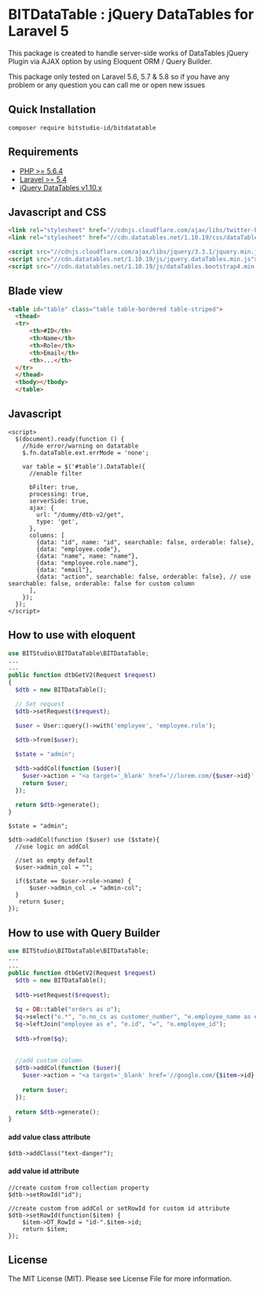 # BITDataTable : jQuery DataTables for Laravel 5

This package is created to handle server-side works of DataTables jQuery Plugin via AJAX option by using Eloquent ORM / Query Builder.

This package only tested on Laravel 5.6, 5.7 & 5.8 so if you have any problem or any question you can call me or open new issues

## Quick Installation
```
composer require bitstudio-id/bitdatatable
```

## Requirements
- [PHP >= 5.6.4](http://php.net/)
- [Laravel >= 5.4](https://github.com/laravel/framework)
- [jQuery DataTables v1.10.x](http://datatables.net/)


## Javascript and CSS
```html
<link rel="stylesheet" href="//cdnjs.cloudflare.com/ajax/libs/twitter-bootstrap/4.1.3/css/bootstrap.css"/>
<link rel="stylesheet" href="//cdn.datatables.net/1.10.19/css/dataTables.bootstrap4.min.css"/>

<script src="//cdnjs.cloudflare.com/ajax/libs/jquery/3.3.1/jquery.min.js"></script>
<script src="//cdn.datatables.net/1.10.19/js/jquery.dataTables.min.js"></script>
<script src="//cdn.datatables.net/1.10.19/js/dataTables.bootstrap4.min.js"></script>
```

## Blade view
```html
<table id="table" class="table table-bordered table-striped">
  <thead>
  <tr>
      <th>#ID</th>
      <th>Name</th>
      <th>Role</th>
      <th>Email</th>
      <th>...</th>
  </tr>
  </thead>
  <tbody></tbody>
  </table>
```

## Javascript
```
<script>
  $(document).ready(function () {
    //hide error/warning on datatable
    $.fn.dataTable.ext.errMode = 'none';
    
    var table = $('#table').DataTable({
      //enable filter
      
      bFilter: true,
      processing: true,
      serverSide: true,
      ajax: {
        url: "/dummy/dtb-v2/get",
        type: 'get',
      },
      columns: [
        {data: "id", name: "id", searchable: false, orderable: false},
        {data: "employee.code"},
        {data: "name", name: "name"},
        {data: "employee.role.name"},
        {data: "email"},
        {data: "action", searchable: false, orderable: false}, // use searchable: false, orderable: false for custom column
      ],
    });
  });
</script>
```

## How to use with eloquent
```php
use BITStudio\BITDataTable\BITDataTable;
...
...
public function dtbGetV2(Request $request)
{
  $dtb = new BITDataTable();

  // Set request
  $dtb->setRequest($request);

  $user = User::query()->with('employee', 'employee.role');

  $dtb->from($user);
  
  $state = "admin";

  $dtb->addCol(function ($user){
    $user->action = "<a target='_blank' href='//lorem.com/{$user->id}' class='btn btn-danger'>action-{$item->id}</a>";
    return $user;
  });

  return $dtb->generate();
}
```

```
$state = "admin";

$dtb->addCol(function ($user) use ($state){
  //use logic on addCol
      
  //set as empty default
  $user->admin_col = "";
  
  if($state == $user->role->name) {
      $user->admin_col .= "admin-col";
  }
   return $user;
});
```
        
## How to use with Query Builder
```php 
use BITStudio\BITDataTable\BITDataTable;
...
...
public function dtbGetV2(Request $request)
  $dtb = new BITDataTable();
  
  $dtb->setRequest($request);
  
  $q = DB::table("orders as o");
  $q->select("o.*", "o.no_cs as customer_number", "e.employee_name as emp_name");
  $q->leftJoin("employee as e", "e.id", "=", "o.employee_id");
  
  $dtb->from($q);
  
  
  //add custom column
  $dtb->addCol(function ($user){
    $user->action = "<a target='_blank' href='//google.com/{$item->id}' class='btn btn-danger'>action-{$item->id}</a>";
  
    return $user;
  });
  
  return $dtb->generate();
}
```

#### add value class attribute
```
$dtb->addClass("text-danger");
```

#### add value id attribute
```
//create custom from collection property
$dtb->setRowId("id");

//create custom from addCol or setRowId for custom id attribute
$dtb->setRowId(function($item) {
    $item->DT_RowId = "id-".$item->id;
    return $item;
});
```
## License
The MIT License (MIT). Please see License File for more information.
